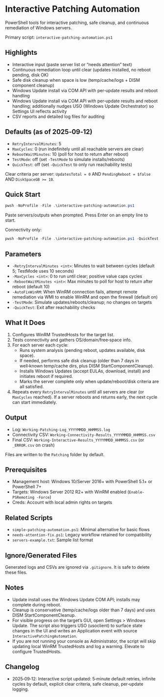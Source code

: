 # Interactive Patching Automation

PowerShell tools for interactive patching, safe cleanup, and continuous remediation of Windows servers.

Primary script: `interactive-patching-automation.ps1`

## Highlights

- Interactive input (paste server list or “needs attention” text)
- Continuous remediation loop until clear (updates installed, no reboot pending, disk OK)
- Safe disk cleanup when space is low (temp/cache/logs + DISM component cleanup)
- Windows Update install via COM API with per‑update results and reboot handling
 - Windows Update install via COM API with per‑update results and reboot handling; additionally nudges USO (Windows Update Orchestrator) so Settings UI reflects activity
- CSV reports and detailed log files for auditing

## Defaults (as of 2025‑09‑12)

- `RetryIntervalMinutes`: 5
- `MaxCycles`: 0 (run indefinitely until all reachable servers are clear)
- `RebootWaitMinutes`: 10 (poll for host to return after reboot)
- `TestMode`: off (set `-TestMode` to simulate installs/reboots)
- `QuickTest`: off (set `-QuickTest` to only run reachability tests)

Clear criteria per server: `UpdatesTotal = 0` AND `PendingReboot = $false` AND `DiskSpaceGB >= 10`.

## Quick Start

```powershell
pwsh -NoProfile -File .\interactive-patching-automation.ps1
```

Paste servers/outputs when prompted. Press Enter on an empty line to start.

Connectivity only:
```powershell
pwsh -NoProfile -File .\interactive-patching-automation.ps1 -QuickTest
```

## Parameters

- `-RetryIntervalMinutes <int>`: Minutes to wait between cycles (default 5; TestMode uses 10 seconds)
- `-MaxCycles <int>`: 0 to run until clear; positive value caps cycles
- `-RebootWaitMinutes <int>`: Max minutes to poll for host to return after reboot (default 10)
- `-AutoFixWinRM`: When WinRM connection fails, attempt remote remediation via WMI to enable WinRM and open the firewall (default on)
- `-TestMode`: Simulate updates/reboots/cleanup; no changes on targets
- `-QuickTest`: Exit after reachability checks

## What It Does

1. Configures WinRM TrustedHosts for the target list.
2. Tests connectivity and gathers OS/domain/free‑space info.
3. For each server each cycle:
   - Runs system analysis (pending reboot, updates available, disk space).
   - If needed, performs safe disk cleanup (older than 7 days in well‑known temp/cache dirs, plus DISM StartComponentCleanup).
   - Installs Windows Updates (accept EULAs, download, install) and initiates reboot if required.
   - Marks the server complete only when update/reboot/disk criteria are all satisfied.
4. Repeats every `RetryIntervalMinutes` until all servers are clear (or `MaxCycles` reached). If a server reboots and returns early, the next cycle can start immediately.

## Output

- Log: `Working-Patching-Log_YYYYMMDD_HHMMSS.log`
- Connectivity CSV: `Working-Connectivity-Results_YYYYMMDD_HHMMSS.csv`
- Final CSV: `Working-Interactive-Results_YYYYMMDD_HHMMSS.csv` (or `_ERROR.csv` on crash)

Files are written to the `Patching` folder by default.

## Prerequisites

- Management host: Windows 10/Server 2016+ with PowerShell 5.1+ or PowerShell 7+
- Targets: Windows Server 2012 R2+ with WinRM enabled (`Enable-PSRemoting -Force`)
- Creds: Account with local admin rights on targets

## Related Scripts

- `simple-patching-automation.ps1`: Minimal alternative for basic flows
- `needs-attention-fix.ps1`: Legacy workflow retained for compatibility
- `servers-example.txt`: Sample list format

## Ignore/Generated Files

Generated logs and CSVs are ignored via `.gitignore`. It is safe to delete these files.

## Notes

- Update install uses the Windows Update COM API; installs may complete during reboot.
- Cleanup is conservative (temp/cache/logs older than 7 days) and uses DISM StartComponentCleanup.
- For visible progress on the target’s GUI, open Settings > Windows Update. The script also triggers USO (usoclient) to surface state changes in the UI and writes an Application event with source `InteractivePatchingAutomation`.
- If you are not running your console as Administrator, the script will skip updating local WinRM TrustedHosts and log a warning. Elevate to configure TrustedHosts.

## Changelog

- 2025‑09‑12: Interactive script updated: 5‑minute default retries, infinite cycles by default, explicit clear criteria, safe cleanup, per‑update logging.
